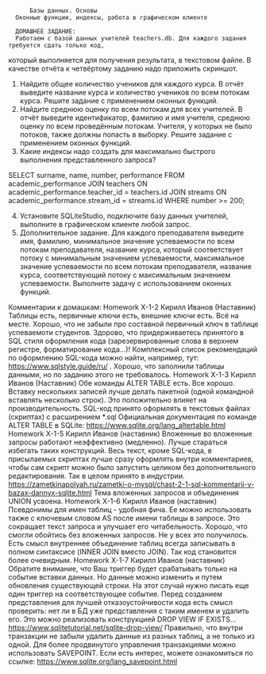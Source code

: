           Базы данных. Основы
      Оконные функции, индексы, работа в графическом клиенте

      ДОМАШНЕЕ ЗАДАНИЕ:
      Работаем с базой данных учителей teachers.db. Для каждого задания требуется сдать только код,
  который выполняется для получения результата, в текстовом файле. В качестве отчёта к четвёртому
  заданию надо приложить скриншот.
1. Найдите общее количество учеников для каждого курса. В отчёт выведите название курса и количество
учеников по всем потокам курса. Решите задание с применением оконных функций.
2. Найдите среднюю оценку по всем потокам для всех учителей. В отчёт выведите идентификатор, фамилию и имя учителя,
среднюю оценку по всем проведённым потокам. Учителя, у которых не было потоков, также должны попасть в выборку.
Решите задание с применением оконных функций.
3. Какие индексы надо создать для максимально быстрого выполнения представленного запроса?

SELECT
  surname,
  name,
  number,
  performance
FROM academic_performance
  JOIN teachers
    ON academic_performance.teacher_id = teachers.id
  JOIN streams
    ON academic_performance.stream_id = streams.id
WHERE number >= 200;

4. Установите SQLiteStudio, подключите базу данных учителей, выполните в графическом клиенте любой запрос.
5. Дополнительное задание. Для каждого преподавателя выведите имя, фамилию, минимальное значение успеваемости
по всем потокам преподавателя, название курса, который соответствует потоку с минимальным значением успеваемости, максимальное
значение успеваемости по всем потокам преподавателя, название курса, соответствующий потоку с максимальным значением успеваемости.
Выполните задачу с использованием оконных функций.

Комментарии к домашкам:
      Homework X-1-2
    Кирилл Иванов (Наставник)
Таблицы есть, первичные ключи есть, внешние ключи есть. Всё на месте.
Хорошо, что не забыли про составной первичный ключ в таблице успеваемоти студентов.
Здорово, что придерживаетесь принятого в SQL стиля оформления кода (зарезервированные слова в верхнем регистре, форматирование кода...)!
Комплексный список рекомендаций по оформлению SQL-кода можно найти, например, тут: https://www.sqlstyle.guide/ru/ .
Хорошо, что заполнили таблицы данными, но по заданию этого не требовалось.
      Homework X-1-3
    Кирилл Иванов (Наставник)
Обе команды ALTER TABLE есть. Все хорошо.
Вставку нескольких записей лучше делать пакетной (одной командной вставлять несколько строк). Это положительно влияет на производительность.
SQL-код принято оформлять в текстовых файлах (скриптах) с расширением *.sql
Официальная документация по команде ALTER TABLE в SQLite: https://www.sqlite.org/lang_altertable.html
      Homework X-1-5
    Кирилл Иванов (наставник)
Вложенные во вложенные запросы работают неэффективно (медленно). Лучше стараться избегать таких конструкций.
Весь текст, кроме SQL-кода, в присылаемых скриптах лучше сразу оформлять внутри комментариев, чтобы сам скрипт
можно было запустить целиком без дополнительного редактирования. Так в целом принято в индустрии.
  https://zametkinapolyah.ru/zametki-o-mysql/chast-2-1-sql-kommentarii-v-bazax-dannyx-sqlite.html
Тема вложенных запросов и объединения UNION усвоена.
      Homework X-1-6
    Кирилл Иванов (наставник)
Псевдонимы для имен таблиц - удобная фича. Ее можно использовать также с ключевым словом AS после имени таблицы в запросе. Это сокращает текст запроса и улучшает его читабельность.
Хорошо, что смогли обойтись без вложенных запросов. Не у всех это получилось.
Есть смысл внутреннее объединение таблиц всегда записывать в полном синтаксисе (INNER JOIN вместо JOIN). Так код становится более очевидным.
      Homework X-1-7
    Кирилл Иванов (наставник)
Обратите внимание, что Ваш триггер будет срабатывать только на событие вставки данных. Но данные можно изменить и путем обновления существующей строки. На этот случай нужно писать еще один триггер на соответствующее событие.
Перед созданием представления для лучшей отказоустойчивости кода есть смысл проверить: нет ли в БД уже представления с таким именем и удалить его. Это можно реализовать конструкцией DROP VIEW IF EXISTS… https://www.sqlitetutorial.net/sqlite-drop-view/
Правильно, что внутри транзакции не забыли удалить данные из разных таблиц, а не только из одной.
Для более продвинутого управления транзакциями можно использовать SAVEPOINT. Если есть интерес, можете ознакомиться по ссылке: https://www.sqlite.org/lang_savepoint.html
